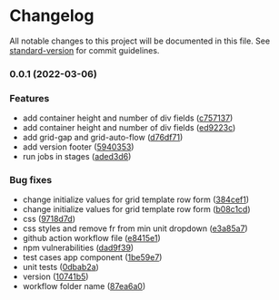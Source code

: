 # Changelog

All notable changes to this project will be documented in this file. See [standard-version](https://github.com/conventional-changelog/standard-version) for commit guidelines.

### 0.0.1 (2022-03-06)


### Features

* add container height and number of div fields ([c757137](https://github.com/railsstudent/ng-simple-cssgrid-generator/commit/c7571378c7f880172ab3cbbd472967ece09f0981))
* add container height and number of div fields ([ed9223c](https://github.com/railsstudent/ng-simple-cssgrid-generator/commit/ed9223c82843658b0a31fc17bcebb575db40f703))
* add grid-gap and grid-auto-flow ([d76df71](https://github.com/railsstudent/ng-simple-cssgrid-generator/commit/d76df71ce49e732373b7309c200079a0e7008b16))
* add version footer ([5940353](https://github.com/railsstudent/ng-simple-cssgrid-generator/commit/59403533e76eda1ea6eba91a4d8d55ea300f5514))
* run jobs in stages ([aded3d6](https://github.com/railsstudent/ng-simple-cssgrid-generator/commit/aded3d6f3558c96ab606483faa19139f86933d97))


### Bug fixes

* change initialize values for grid template row form ([384cef1](https://github.com/railsstudent/ng-simple-cssgrid-generator/commit/384cef14bf42adc7685bece7e3ba86126f6af1f6))
* change initialize values for grid template row form ([b08c1cd](https://github.com/railsstudent/ng-simple-cssgrid-generator/commit/b08c1cd895d63191e8294c1f7ef4bb49ef626cc1))
* css ([9718d7d](https://github.com/railsstudent/ng-simple-cssgrid-generator/commit/9718d7d3d547b2903d4e78f51e22b7b974dfaf98))
* css styles and remove fr from min unit dropdown ([e3a85a7](https://github.com/railsstudent/ng-simple-cssgrid-generator/commit/e3a85a724e09048a8b6c8f10d6228f457e009d68))
* github action workflow file ([e8415e1](https://github.com/railsstudent/ng-simple-cssgrid-generator/commit/e8415e1cdd529327ccfc0dc30384dc8df6e4afb3))
* npm vulnerabilities ([dad9f39](https://github.com/railsstudent/ng-simple-cssgrid-generator/commit/dad9f39a6ec56cdf5f2f9aa882a89956ed535a33))
* test cases app component ([1be59e7](https://github.com/railsstudent/ng-simple-cssgrid-generator/commit/1be59e7c6b7d5135811b11968f8767670da9a11c))
* unit tests ([0dbab2a](https://github.com/railsstudent/ng-simple-cssgrid-generator/commit/0dbab2afb5c45df84cf036fa6246cce2f2eb04f9))
* version ([10741b5](https://github.com/railsstudent/ng-simple-cssgrid-generator/commit/10741b58c6c06c4b3a5be90e2d4215b1d2aa1e3d))
* workflow folder name ([87ea6a0](https://github.com/railsstudent/ng-simple-cssgrid-generator/commit/87ea6a0a4ac32d54f91b4b6941009e213eb244ec))
